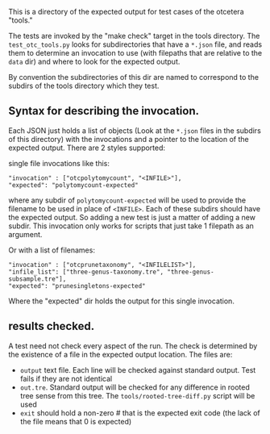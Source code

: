 This is a directory of the expected output for test cases of the otcetera "tools."

The tests are invoked by the "make check" target in the tools directory. The
`test_otc_tools.py` looks for subdirectories that have a `*.json` file, and 
reads them to determine an invocation to use (with filepaths that are relative
to the `data` dir) and where to look for the expected output.

By convention the subdirectories of this dir are named to correspond to the 
subdirs of the tools directory which they test.

## Syntax for describing the invocation.
Each JSON just holds a list of objects (Look at the `*.json` files in the subdirs of this directory) with the invocations and a pointer to the location
of the expected output. There are 2 styles supported:

single file invocations like this:

    "invocation" : ["otcpolytomycount", "<INFILE>"],
    "expected": "polytomycount-expected"

where any subdir of `polytomycount-expected` will be used to provide the filename to be used in place of `<INFILE>`. Each of these subdirs should
have the expected output. So adding a new test is just a matter of adding
a new subdir. This invocation only works for scripts that just take 1 filepath
as an argument.

Or with a list of filenames:

    "invocation" : ["otcprunetaxonomy", "<INFILELIST>"],
    "infile_list": ["three-genus-taxonomy.tre", "three-genus-subsample.tre"],
    "expected": "prunesingletons-expected"

Where the "expected" dir holds the output for this single invocation.

## results checked.
A test need not check every aspect of the run. The check is determined by the existence of a file in the expected output location. The files are:

  * `output` text file. Each line will be checked against standard output.
        Test fails if they are not identical
  * `out.tre`. Standard output will be checked for any difference in rooted
        tree sense from this tree. The `tools/rooted-tree-diff.py` script will 
        be used
  * `exit` should hold a non-zero # that is the expected exit code (the lack 
        of the file means that 0 is expected)
